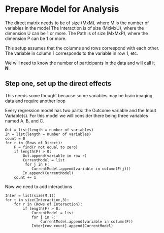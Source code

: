 # Prepare Model for Analysis 



The direct matrix needs to be of size (MxM), where M is the number of variables in the model
The Interaction is of size (MxMxU), where the dimension U can be 1 or more.
The Path is of size (MxMxP), where the dimension P can be 1 or more.

This setup assumes that the columns and rows correspond with each other. The variable in column 1 corresponds to the variable in row 1, etc.

We will need to know the number of participants in the data and will call it **N**.

## Step one, set up the direct effects
This needs some thought because some variables may be brain imaging data and require another loop

Every regression model has two parts: the Outcome variable and the Input Variable(s).
For this model we will consider there being three variables named A, B, and C. 
```
Out = list(length = number of variables)
In = list(length = number of variables)
count = 0
for r in (Rows of Direct):
	F = find(r not equal to zero)
	if length(F) > 0:
		Out.append(variable in row r)
		CurrentModel = list
		 for j in F:
			CurrentModel.append(variable in column(F(j)))
		In.append(CurrentModel)
	count += 1
```


Now we need to add interactions

```
Inter = list(size(M,1))
for t in size(Interaction,3):
	for r in (Rows of Interaction):
		if length(F) > 0:
			CurrentModel = list
			for j in F:
				CurrentModel.append(variable in column(F))
			Inter[row count].append(CurrentModel)
```
			
